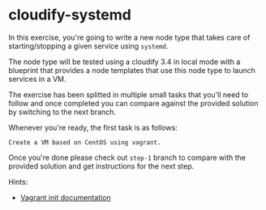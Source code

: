 # cloudify-systemd

In this exercise, you're going to write a new node type that takes care of
starting/stopping a given service using `systemd`.

The node type will be tested using a cloudify 3.4 in local mode with a
blueprint that provides a node templates that use this node type to launch
services in a VM.

The exercise has been splitted in multiple small tasks that you'll need to
follow and once completed you can compare against the provided solution by
switching to the next branch.

Whenever you're ready, the first task is as follows:

    Create a VM based on CentOS using vagrant.

Once you're done please check out `step-1` branch to compare with the provided
solution and get instructions for the next step.

Hints:

- [Vagrant init documentation](https://www.vagrantup.com/docs/cli/init.html)

